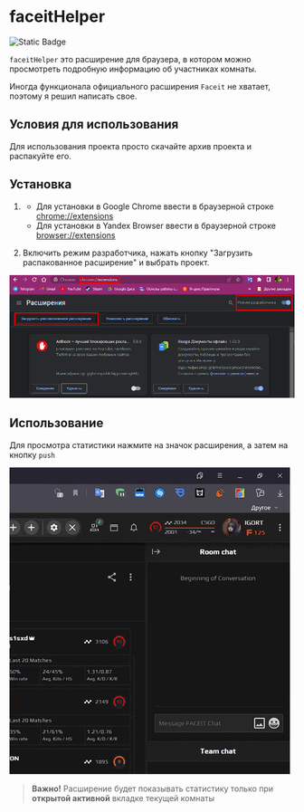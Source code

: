 # faceitHelper
<img alt="Static Badge" src="https://img.shields.io/badge/extension-faceitHelper-brightgreen?logo=javascript">

`faceitHelper` это расширение для браузера, в котором можно просмотреть подробную информацию об участниках комнаты.

Иногда функционала официального расширения `Faceit` не хватает, поэтому я решил написать свое.

## Условия для использования
Для использования проекта просто скачайте архив проекта и распакуйте его.

## Установка

1. * Для установки в Google Chrome ввести в браузерной строке [chrome://extensions](chrome://extensions)
   * Для установки в Yandex Browser ввести в браузерной строке [browser://extensions](browser://extensions)

2. Включить режим разработчика, нажать кнопку "Загрузить распакованное расширение" и выбрать проект.

<img src="instruction.png"></a>

## Использование
Для просмотра статистики нажмите на значок расширения, а затем на кнопку `push`

<img src="example .gif"></a>

> **Важно!** Расширение будет показывать статистику только при **открытой активной** вкладке текущей комнаты
